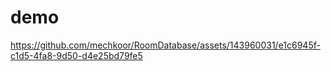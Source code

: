 # demo


https://github.com/mechkoor/RoomDatabase/assets/143960031/e1c6945f-c1d5-4fa8-9d50-d4e25bd79fe5

